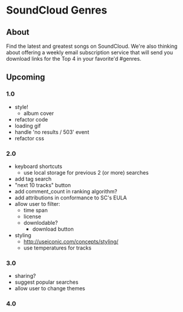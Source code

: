 SoundCloud Genres
=================

## About
Find the latest and greatest songs on SoundCloud. We're also thinking about offering a weekly email subscription service that will send you download links for the Top 4 in your favorite'd #genres.

## Upcoming

### 1.0
- style!
	- album cover
- refactor code
- loading gif
- handle 'no results / 503' event
- refactor css

### 2.0
- keyboard shortcuts
	- use local storage for previous 2 (or more) searches
- add tag search
- "next 10 tracks" button
- add comment_count in ranking algorithm?
- add attributions in conformance to SC's EULA
- allow user to filter:
	- time span
	- license 
	- downlodable?
		- download button
- styling
	- http://useiconic.com/concepts/styling/
	- use temperatures for tracks

### 3.0
- sharing?
- suggest popular searches
- allow user to change themes

### 4.0
